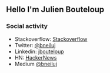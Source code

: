 ## Hello I'm Julien Bouteloup 

### Social activity

- Stackoverflow: [Stackoverflow](https://stackoverflow.com/users/3883911/julien-bouteloup)
- Twitter: [@bneiluj ](https://twitter.com/bneiluj)
- Linkedin: [jbouteloup](https://www.linkedin.com/in/jbouteloup/)
- HN: [HackerNews](https://news.ycombinator.com/user?id=bneiluj)
- Medium [@bneiluj](https://medium.com/@bneiluj)
